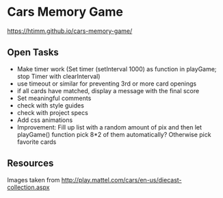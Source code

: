 # Cars Memory Game

https://htimm.github.io/cars-memory-game/

## Open Tasks

- Make timer work (Set timer (setInterval 1000) as function in playGame; stop Timer with clearInterval)
- use timeout or similar for preventing 3rd or more card openings
- if all cards have matched, display a message with the final score
- Set meaningful comments
- check with style guides
- check with project specs
- Add css animations
- Improvement: Fill up list with a random amount of pix and then let playGame() function pick 8*2 of them automatically? Otherwise pick favorite cards

## Resources

Images taken from http://play.mattel.com/cars/en-us/diecast-collection.aspx
